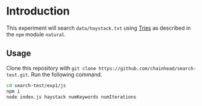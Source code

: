 # Introduction

This experiment will search `data/haystack.txt` using [Tries](https://github.com/NaturalNode/natural#tries) as described in the `npm` module `natural`.

## Usage

Clone this repository with `git clone https://github.com/chainhead/search-test.git`. Run the following command.

```bash
cd search-test/exp1/js
npm i
node index.js haystack numKeywords numIterations
```
